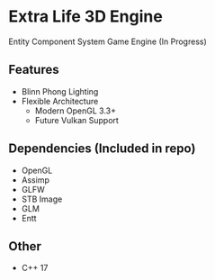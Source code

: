 # Extra Life 3D Engine
Entity Component System Game Engine (In Progress)

## Features
- Blinn Phong Lighting
- Flexible Architecture
  - Modern OpenGL 3.3+
  - Future Vulkan Support
## Dependencies (Included in repo)
- OpenGL
- Assimp
- GLFW
- STB Image
- GLM
- Entt
## Other
- C++ 17


